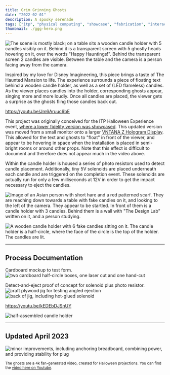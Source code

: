 ```yaml
---
title: Grim Grinning Ghosts
date: "2022-02-01"
description: A spooky serenade
tags: ["itp", "physical computing", "showcase", "fabrication", "interactive"]
thumbnail: ./ggg-hero.png
---
```


![The scene is mostly black; on a table sits a wooden candle holder with 5 candles visibly on it. Behind it is a transparent screen with 5 ghostly heads hovering on it, over the words "Happy Hauntings!". Behind the transparent screen 2 candles are visible. Between the table and the camera is a person facing away from the camera.](still-3.png)

Inspired by my love for Disney Imagineering, this piece brings a taste of The Haunted Mansion to life. The experience surrounds a piece of floating text behind a wooden candle holder, as well as a set of (LED flameless) candles. As the viewer places candles into the holder, corresponding ghosts appear, singing more and more loudly. Once all candles are placed, the viewer gets a surprise as the ghosts fling those candles back out.  

https://youtu.be/Jm6Aruuc6bE

This project was originally conceived for the ITP Halloween Experience event, [where a lower fidelity version was showcased](https://www.leiac.me/2021/2021-10-26_spooky-serenade/). This updated version was moved from a small monitor onto a larger [VNTANA Z Hologram Display](https://www.vntanahologram.com). This allowed for the text and ghosts to "float" in front of the viewer, and appear to be hovering in space when the installation is placed in semi-bright rooms or around other props. Note that this effect is difficult to document and therefore does not appear much in the video above.

Within the candle holder is housed a series of photo resistors used to detect candle placement. Additionally, tiny 5V solenoids are placed underneath each candle and are triggered on the completion event. These solenoids are actually run for only a few milliseconds at 12V in order to get the impact necessary to eject the candles.

![Image of an Asian person with short hare and a red patterned scarf. They are reaching down towards a table with fake candles on it, and looking to the left of the camera. They appear to be startled. In front of them is a candle holder with 3 candles. Behind them is a wall with "The Design Lab" written on it, and a person studying.](still-christina.png)

![A wooden candle holder with 6 fake candles sitting on it. The candle holder is a half-circle, where the face of the circle is the top of the holder. The candles are lit.](still-4.png)

---
## Process Documentation 

Cardboard mockup to test form.
![two cardboard half-circle boxes, one laser cut and one hand-cut](./form_tests.jpg)

Detect-and-eject proof of concept for solenoid plus photo resistor. 
![craft plywood jig for testing angled ejection](./angled_test.jpg)
![back of jig, including hot-glued solenoid](./angled_test_back.jpg)

https://youtu.be/kEDEbDJSnUY

![half-assembled candle holder](./half-assembled.jpg)

---
## Updated April 2023

![minor improvements, including anchoring breadboard, combining power, and providing stability for plug](improvements.jpg)




<sub>The ghosts are a 4k fan-generated video, created for Halloween projections. You can find the [video here on Youtube](https://youtu.be/HECrCf73Jv8).</sub>
